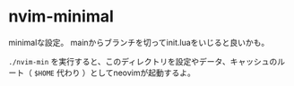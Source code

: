 # nvim-minimal

minimalな設定。
mainからブランチを切ってinit.luaをいじると良いかも。

`./nvim-min` を実行すると、このディレクトリを設定やデータ、キャッシュのルート（ `$HOME` 代わり ）としてneovimが起動するよ。
